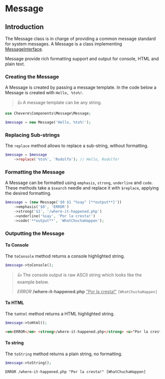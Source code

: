 # Message

## Introduction

The Message class is in charge of providing a common message standard for system messages. A Message is a class implementing [MessageInterface](Chevere\Components\Message\Interfaces\MessageInterface).

Message provide rich formatting support and output for console, HTML and plain text.

### Creating the Message

A Message is created by passing a message template. In the code below a Message is created with `Hello, %to%!`.

> 👍 A message template can be any string.

```php
use Chevere\Components\Message\Message;

$message = new Message('Hello, %to%!');
```

### Replacing Sub-strings

The `replace` method allows to replace a sub-string, without formatting.

```php
$message = $message
    ->replace('%to%', 'Rodolfo'); // Hello, Rodolfo!
```

### Formatting the Message

A Message can be formatted using `emphasis`, `strong`, `underline` and `code`. These methods take a `$search` needle and replace it with `$replace`, applying the desired formatting. 

```php
$message = (new Message('$0 $1 "%say" [**output**]'))
    ->emphasis('$0', 'ERROR')
    ->strong('$1', '/where-it-happened.php')
    ->underline('%say', 'Por la cresta!')
    ->code('**output**', 'WhatChuchaHappen');
```

### Outputting the Message

#### To Console

The `toConsole` method returns a console highlighted string.

```php
$message->toConsole();
```
> 👍 The console output is raw ASCII string which looks like the example below.
> 
> <em>ERROR</em> <strong>/where-it-happened.php</strong> <u>"Por la cresta!"</u> <code>[WhatChuchaHappen]</code>

#### To HTML

The `toHtml` method returns a HTML highlighted string.

```php
$message->toHtml();
```

```html
<em>ERROR</em> <strong>/where-it-happened.php</strong> <u>"Por la cresta!"</u> <code>[WhatChuchaHappen]</code>
```

#### To string

The `toString` method returns a plain string, no formatting.

```php
$message->toString();
```

```txt
ERROR /where-it-happened.php "Por la cresta!" [WhatChuchaHappen]
```
